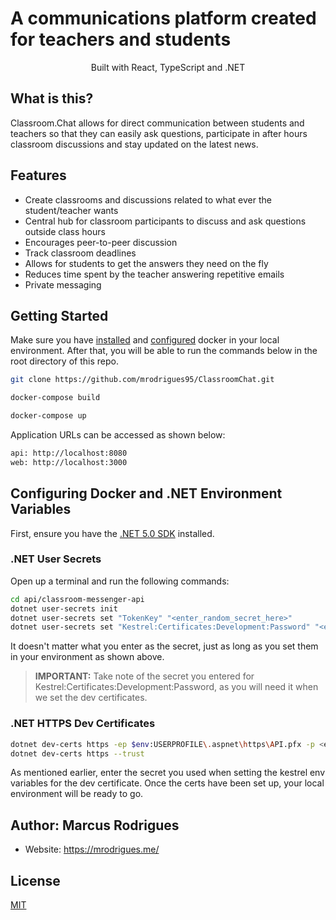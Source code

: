 # A communications platform created for teachers and students
<div align="center">Built with React, TypeScript and .NET</div>

## What is this?
Classroom.Chat allows for direct communication between students and teachers so that they can easily ask questions, participate in after hours classroom discussions and stay updated on the latest news.

## Features
- Create classrooms and discussions related to what ever the student/teacher wants
- Central hub for classroom participants to discuss and ask questions outside class hours
- Encourages peer-to-peer discussion
- Track classroom deadlines
- Allows for students to get the answers they need on the fly
- Reduces time spent by the teacher answering repetitive emails
- Private messaging

## Getting Started
Make sure you have [installed](https://docs.docker.com/desktop/) and [configured](#configuring-docker) docker in your local environment. After that, you will be able to run the commands below in the root directory of this repo.

```sh
git clone https://github.com/mrodrigues95/ClassroomChat.git
```
```sh
docker-compose build
```
```sh
docker-compose up
```
Application URLs can be accessed as shown below:
```sh
api: http://localhost:8080
web: http://localhost:3000
```

<a id="configuring-docker"></a>
## Configuring Docker and .NET Environment Variables
First, ensure you have the [.NET 5.0 SDK](https://dotnet.microsoft.com/download/dotnet/5.0) installed.

### .NET User Secrets
Open up a terminal and run the following commands:
```sh
cd api/classroom-messenger-api
dotnet user-secrets init
dotnet user-secrets set "TokenKey" "<enter_random_secret_here>"
dotnet user-secrets set "Kestrel:Certificates:Development:Password" "<enter_random_secret_here>"
```
It doesn't matter what you enter as the secret, just as long as you set them in your environment as shown above.
> **IMPORTANT:** Take note of the secret you entered for Kestrel:Certificates:Development:Password, as you will need it when we set the dev certificates.

### .NET HTTPS Dev Certificates
```sh
dotnet dev-certs https -ep $env:USERPROFILE\.aspnet\https\API.pfx -p <enter_secret_used_from_above>
dotnet dev-certs https --trust
```
As mentioned earlier, enter the secret you used when setting the kestrel env variables for the dev certificate.
Once the certs have been set up, your local environment will be ready to go.

## Author: Marcus Rodrigues
- Website: https://mrodrigues.me/

## License
[MIT](https://opensource.org/licenses/MIT)
